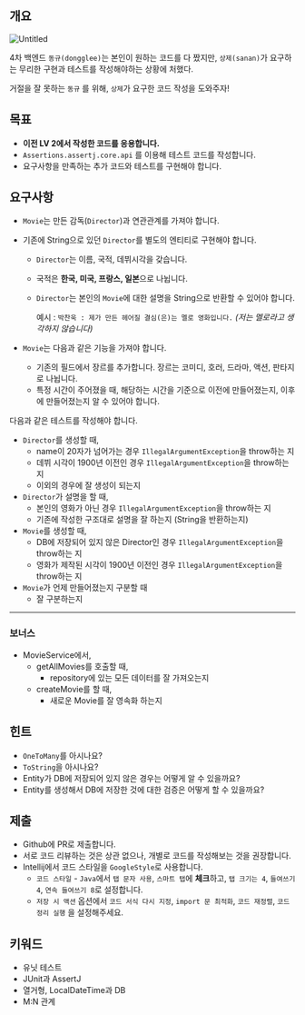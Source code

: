 ## 개요

![Untitled](https://github.com/42cabi/on-boarding/assets/105692206/63818cbe-2be4-4b60-a73a-c59315b7e5c9)


4차 백엔드 `동규(dongglee)`는 본인이 원하는 코드를 다 짰지만, `상제(sanan)`가 요구하는 무리한 구현과 테스트를 작성해야하는 상황에 처했다.

거절을 잘 못하는 `동규` 를 위해,  `상제`가 요구한 코드 작성을 도와주자!

## 목표

- **이전 LV 2에서 작성한 코드를 응용합니다.**
- `Assertions.assertj.core.api` 를 이용해 테스트 코드를 작성합니다.
- 요구사항을 만족하는 추가 코드와 테스트를 구현해야 합니다.

## 요구사항

- `Movie`는 만든 감독(`Director`)과 연관관계를 가져야 합니다.
- 기존에 String으로 있던 `Director`를 별도의 엔티티로 구현해야 합니다.
    - `Director`는 이름, 국적, 데뷔시각을 갖습니다.
    - 국적은 **한국, 미국, 프랑스, 일본**으로 나뉩니다.
    - `Director`는 본인의 `Movie`에 대한 설명을 String으로 반환할 수 있어야 합니다.
        
        예시 : `박찬욱 : 제가 만든 헤어질 결심(은)는 멜로 영화입니다.` *(저는 멜로라고 생각하지 않습니다)*
        
- `Movie`는 다음과 같은 기능을 가져야 합니다.
    - 기존의 필드에서 장르를 추가합니다. 장르는 코미디, 호러, 드라마, 액션, 판타지로 나뉩니다.
    - 특정 시간이 주어졌을 때, 해당하는 시간을 기준으로 이전에 만들어졌는지, 이후에 만들어졌는지 알 수 있어야 합니다.
    

다음과 같은 테스트를 작성해야 합니다.

- `Director`를 생성할 때,
    - name이 20자가 넘어가는 경우 `IllegalArgumentException`을 throw하는 지
    - 데뷔 시각이 1900년 이전인 경우 `IllegalArgumentException`을 throw하는 지
    - 이외의 경우에 잘 생성이 되는지
- `Director`가 설명을 할 때,
    - 본인의 영화가 아닌 경우 `IllegalArgumentException`을 throw하는 지
    - 기존에 작성한 구조대로 설명을 잘 하는지 (String을 반환하는지)
- `Movie`를 생성할 때,
    - DB에 저장되어 있지 않은 Director인 경우 `IllegalArgumentException`을 throw하는 지
    - 영화가 제작된 시각이 1900년 이전인 경우 `IllegalArgumentException`을 throw하는 지
- `Movie`가 언제 만들어졌는지 구분할 때
    - 잘 구분하는지

---

### 보너스

- MovieService에서,
    - getAllMovies를 호출할 때,
        - repository에 있는 모든 데이터를 잘 가져오는지
    - createMovie를 할 때,
        - 새로운 Movie를 잘 영속화 하는지

## 힌트

- `OneToMany`를 아시나요?
- `ToString`을 아시나요?
- Entity가 DB에 저장되어 있지 않은 경우는 어떻게 알 수 있을까요?
- Entity를 생성해서 DB에 저장한 것에 대한 검증은 어떻게 할 수 있을까요?

## 제출

- Github에 PR로 제출합니다.
- 서로 코드 리뷰하는 것은 상관 없으나, 개별로 코드를 작성해보는 것을 권장합니다.
- Intellij에서 코드 스타일을 `GoogleStyle`로 사용합니다.
    - `코드 스타일` - `Java`에서 `탭 문자 사용`, `스마트 탭`에 **체크**하고, `탭 크기는 4`, `들여쓰기 4`, `연속 들여쓰기 8`로 설정합니다.
    - `저장 시 액션` 옵션에서 `코드 서식 다시 지정`, `import 문 최적화`, `코드 재정렬`, `코드 정리 실행` 을 설정해주세요.

## 키워드

- 유닛 테스트
- JUnit과 AssertJ
- 열거형, LocalDateTime과 DB
- M:N 관계
